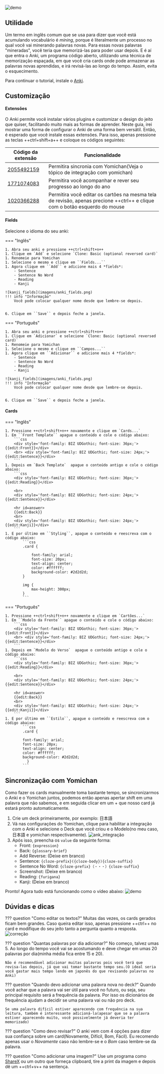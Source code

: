 ![demo](imagens/anki_demo.png)

## Utilidade
 
Um termo em inglês comum que se usa para dizer que você está acumulando vocabulário é *mining*, porque é literalmente um processo no qual você vai minerando palavras novas. Para essas novas palavras "mineradas", você teria que memorizá-las para poder usar depois. E é aí que entra o Anki, um programa código aberto, utilizando uma técnica de memorização espaçada, em que você cria cards onde pode armazenar as palavras novas aprendidas, e irá revisá-las ao longo do tempo. Assim, evita o esquecimento.
 
Para continuar o tutorial, instale o [Anki](https://apps.ankiweb.net/).
 
## Customização
 
#### Extensões
 
O Anki permite você instalar vários plugins e customizar o design do jeito que quiser, facilitando muito mais as formas de aprender. Neste guia, irei mostrar uma forma de configurar o Anki de uma forma bem versátil. Então, é esperado que você instale essas extensões. Para isso, apenas pressione as teclas ++ctrl+shift+a++ e coloque os códigos seguintes:
 
| Código da extensão      | Funcionalidade                       |
| ----------- | ------------------------------------ |      
| [2055492159](https://ankiweb.net/shared/info/2055492159)   | Permitira sincronia com Yomichan(Veja o tópico de integração com yomichan)  |
| [1771074083](https://ankiweb.net/shared/info/1771074083)   | Permitira você acompanhar e rever seu progresso ao longo do ano     | :material-check-all: Update resource |
| [1020366288](https://ankiweb.net/shared/info/1020366288)   | Permitira você editar os cartões na mesma tela de revisão, apenas precione ++ctrl++ e clique com o botão esquerdo do mouse  | :material-close:     Delete resource |
 
 
#### Fields
 
Selecione o idioma do seu anki:
 
=== "Inglês"
 
    1. Abra seu anki e pressione ++ctrl+shift+n++
    1. Clique em `Add` e selecione `Clone: Basic (optional reversed card)`
    1. Renomeie para Yomichan
    1. Selecione o mesmo e clique em ``Fields...``
    1. Agora clique em ``Add`` e adicione mais 4 *fields*:
        - Sentence
        - Sentence No Word
        - Reading
        - Kanji
 
    ![kanji_fields](imagens/anki_fields.png)
    !!! info "Informação"
        Você pode colocar qualquer nome desde que lembre-se depois.
 
 
    6. Clique em ``Save`` e depois feche a janela.
 
 
=== "Português"
 
    1. Abra seu anki e pressione ++ctrl+shift+n++
    1. Clique em `Adicionar` e selecione `Clone: Basic (optional reversed card)`
    1. Renomeie para Yomichan
    1. Selecione o mesmo e clique em ``Campos...``
    1. Agora clique em ``Adicionar`` e adicione mais 4 *fields*:
        - Sentence
        - Sentence No Word
        - Reading
        - Kanji
 
    ![kanji_fields](imagens/anki_fields.png)
    !!! info "Informação"
        Você pode colocar qualquer nome desde que lembre-se depois.
 
 
    6. Clique em ``Save`` e depois feche a janela.
 
#### Cards
=== "Inglês"
 
    1. Pressione ++ctrl+shift+n++ novamente e clique em `Cards...`
    1. Em ``Front Template`` apague o conteúdo e cole o código abaixo:
        ```css
        <div style='font-family: BIZ UDGothic; font-size: 36px;'>{{edit:Front}}</div>
        <br> <div style='font-family: BIZ UDGothic; font-size: 24px;'>{{edit:Sentence}}</div>
        ```
    1. Depois em `Back Template`  apague o conteúdo antigo e cole o código abaixo:
        ```css
        <div style='font-family: BIZ UDGothic; font-size: 36px;'>{{edit:Reading}}</div>
 
        <br>
        <div style='font-family: BIZ UDGothic; font-size: 24px;'>{{edit:Sentence}}</div>
 
        <hr id=answer>
        {{edit:Back}}
        <br>
        <div style='font-family: BIZ UDGothic; font-size: 24px;'>{{edit:Kanji}}</div>
        ```
    1. E por último em ``Styling``, apague o conteúdo e reescreva com o código abaixo:
            ```css
            .card {
 
                font-family: arial;
                font-size: 20px;
                text-align: center;
                color: #ffffff;
                background-color: #2d2d2d;
            }

            img {
                max-height: 300px;
            }
            ```
 
 
=== "Português"
 
    1. Pressione ++ctrl+shift+n++ novamente e clique em `Cartões...`
    1. Em ``Modelo da Frente`` apague o conteúdo e cole o código abaixo:
        ```css
        <div style='font-family: BIZ UDGothic; font-size: 36px;'>{{edit:Front}}</div>
        <br> <div style='font-family: BIZ UDGothic; font-size: 24px;'>{{edit:Sentence}}</div>
        ```
    1. Depois em `Modelo do Verso`  apague o conteúdo antigo e cole o código abaixo:
        ```css
        <div style='font-family: BIZ UDGothic; font-size: 36px;'>{{edit:Reading}}</div>
 
        <br>
        <div style='font-family: BIZ UDGothic; font-size: 24px;'>{{edit:Sentence}}</div>
 
        <hr id=answer>
        {{edit:Back}}
        <br>
        <div style='font-family: BIZ UDGothic; font-size: 24px;'>{{edit:Kanji}}</div>
        ```
    1. E por último em ``Estilo``, apague o conteúdo e reescreva com o código abaixo:
            ```css
            .card {
 
            font-family: arial;
            font-size: 20px;
            text-align: center;
            color: #ffffff;
            background-color: #2d2d2d;
              }
            ```
 
 
## Sincronização com Yomichan
 
Como fazer os cards manualmente toma bastante tempo, se sincronizarmos o Anki e o Yomichan juntos, podemos então apenas apertar shift em uma palavra que não sabemos, e em seguida clicar em um + que nosso card já estará pronto automaticamente.
 
1. Crie um deck primeiramente, por exemplo: 日本語
1. Vá nas configurações do Yomichan, clique para habilitar a integração com o Anki e selecione o Deck que você criou e o Modelo(no meu caso, 日本語 e yomichan respectivamente). ![ank_integração](imagens/anki_int.gif)
1. Após isso, preencha os `value` da seguinte forma:
    - Front: ``{expression}``
    - Back: ``{glossary-brief}``
    - Add Reverse: (Deixe em branco)
    - Sentence: ``{cloze-prefix}({cloze-body}){cloze-suffix}``
    - Sentence No Word: ``{cloze-prefix}（・・・）{cloze-suffix}``
    - Screenshot: (Deixe em branco)
    - Reading: ``{furigana}``
    - Kanji: (Deixe em branco)
 
Pronto! Agora tudo está funcionando como o vídeo abaixo: ![demo](imagens/anki__yomi-demo.gif)
 
## Dúvidas e dicas
 
??? question "Como editar os textos?"
    Muitas das vezes, os cards gerados ficam bem grandes. Caso queira editar isso, apenas pressione ++ctrl++ no card e modifique do seu jeito tanto a pergunta quanto a resposta. ![correção](imagens/ank_core.gif)
 
??? question "Quantas palavras por dia adicionar?"
    No começo, talvez umas 5. Ao longo do tempo você vai se acostumando e deve chegar em umas 20 palavras por dia(minha média fica entre 15 e 20).
   
    Não é recomendável adicionar muitas palavras pois você terá que revisa-las depois, já que vai tomar bastante tempo seu.(O ideal seria você gastar mais tempo lendo em japonês do que revisando palavras no Anki)
 
??? question "Quando devo adicionar uma palavra nova no deck?"
    Quando você achar que a palavra vai ser útil para você no futuro, ou seja, seu principal requisito será a frequência da palavra. Por isso os dicionários de frequência ajudam a decidir se uma palavra vai ou não pro deck.
 
    Se uma palavra difícil estiver aparecendo com frequência na sua leitura, também é interessante adicioná-la(apesar que se a palavra estiver aparecendo muito, você possivelmente já deveria ter memorizado)

??? question "Como devo revisar?"
    O anki vem com 4 opções para dizer sua confiança sobre um card(Novamente, Difícil, Bom, Fácil). Eu recomendo apenas usar o *Novamente* caso não lembre-se e o *Bom* caso lembre-se da palavra.
 
??? question "Como adicionar uma imagem?"
    Use um programa como [ShareX](https://getsharex.com/) ou um outro que forneça clipboard, tire a print da imagem e depois dê um ++ctrl+v++ na sentença.
 


   
 

